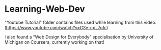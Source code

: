 # Learning-Web-Dev
"Youtube Tutorial" folder contains files used while learning from this video: (https://www.youtube.com/watch?v=G3e-cpL7ofc)

I also found a "Web Design for Everybody" specialisation by University of Michigan on Coursera, currently working on that!
